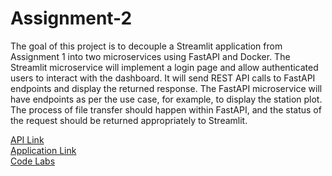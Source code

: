 # Assignment-2

The goal of this project is to decouple a Streamlit application from Assignment 1 into two microservices using FastAPI and Docker. The Streamlit microservice will implement a login page and allow authenticated users to interact with the dashboard. It will send REST API calls to FastAPI endpoints and display the returned response. The FastAPI microservice will have endpoints as per the use case, for example, to display the station plot. The process of file transfer should happen within FastAPI, and the status of the request should be returned appropriately to Streamlit.


[API Link](http://3.22.188.56:8000/docs) <br>
[Application Link](http://3.22.188.56:8081/) <br>
[Code Labs](https://codelabs-preview.appspot.com/?file_id=1Gy7dnVdbfe-HGcWbi5bKURG_uucu6UIAr8DPm78PdxQ#0)




